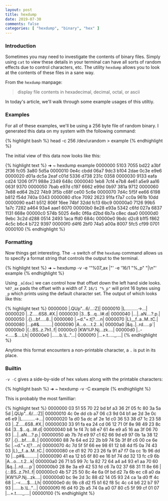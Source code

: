 ```yaml
---
layout: post
title: hexdump
date: 2019-07-30
comments: false
categories: [ "hexdump", "binary", "hex" ]
---
```


### Introduction

Sometimes you may need to investigate the contents of binary files. Simply using `cat` to view these details in your terminal can have all sorts of random effects due to control characters, etc. The utility `hexdump` allows you to look at the contents of these files in a sane way.

From the `hexdump` manpage:

> display file contents in hexadecimal, decimal, octal, or ascii

In today's article, we'll walk through some example usages of this utiltiy.

### Examples

For all of these examples, we'll be using a 256 byte file of random binary. I generated this data on my system with the following command:

{% highlight bash %}
head -c 256 /dev/urandom > example
{% endhighlight %}

The initial view of this data now looks like this:

{% highlight text %}
➜  ~ hexdump example 
0000000 5103 7055 bd22 a3bf 2f36 fc05 3a80 5d5a
0000010 0e4c cbdd 06a7 9dc3 b104 2dae 0c3e e9e6
0000020 d01a dc5a 2eaf c01d 5336 d738 231c 0358
0000030 9133 eafa cd24 1206 0f71 988e 2349 648c
0000040 1eb8 7cf4 e7b8 4e61 a5e9 aa16 063f 9370
0000050 7bab e97d c197 6662 e99d 0b97 381a 9712
0000060 7e88 ed64 2b22 74b9 3f5b c68f ce00 5c6e
0000070 7d4c 5f5f ee66 6198 b812 f54d 740a 0343
0000080 d1ce 7092 2623 91fa f7a7 cc0a 961b 10dd
0000090 ea41 b512 806f 16ee 74bf 32dd fc13 6bc9
00000a0 7126 99b5 1a7c 7282 a464 93a4 aae1 6070
00000b0 8e28 e93a 5342 c6fd 027a 6837 1131 668e
00000c0 574b 5025 4e8c 0f6a d2bd 6b7a c8ec daa0
00000d0 9ebc 3c2d d288 0514 2493 1aca ffd0 684c
00000e0 9bdc d2c8 b1f5 f862 4c5c b6c4 b722 9397
00000f0 d4f6 2bf0 74a5 a00a 8007 5fc5 cf99 0701
0000100
{% endhighlight %}

### Formatting

Now things get interesting. The `-e` switch of the `hexdump` command allows us to specify a format string that controls the output to the terminal.

{% highlight text %}
➜  ~ hexdump -v -e '"%07_ax  |"' -e '16/1 "%_p" "|\n"' example
{% endhighlight %}

Using `_a[dox]` we can control how that offset down the left hand side looks. `%07_ax` pads the offset with a width of 7. `16/1 "%_p"` will print 16 bytes using `_p` which prints using the default character set. The output of which looks like this:

{% highlight text %}
0000000  |.QUp"...6/...:Z]|
0000010  |L..........->...|
0000020  |..Z.....6S8..#X.|
0000030  |3...$...q...I#.d|
0000040  |...|..aN....?.p.|
0000050  |.{}...bf.....8..|
0000060  |.~d."+.t[?....n\|
0000070  |L}__f..a..M..tC.|
0000080  |...p#&..........|
0000090  |A...o....t.2...k|
00000a0  |&q..|..rd.....p`|
00000b0  |(.:.BS..z.7h1..f|
00000c0  |KW%P.Nj...zk....|
00000d0  |..-<.....$....Lh|
00000e0  |......b.\L.."...|
00000f0  |...+.t....._....|
{% endhighlight %}

Anytime this format encounters a non-printable character, a `.` is put in its place. 

### Builtin

`-v -C` gives a side-by-side of hex values along with the printable characters:

{% highlight bash %}
➜  ~ hexdump -v -C example
{% endhighlight %}

This is probably the most familliar:

{% highlight text %}
0000000  03 51 55 70 22 bd bf a3  36 2f 05 fc 80 3a 5a 5d  |.QUp"...6/...:Z]|
00000010  4c 0e dd cb a7 06 c3 9d  04 b1 ae 2d 3e 0c e6 e9  |L..........->...|
00000020  1a d0 5a dc af 2e 1d c0  36 53 38 d7 1c 23 58 03  |..Z.....6S8..#X.|
00000030  33 91 fa ea 24 cd 06 12  71 0f 8e 98 49 23 8c 64  |3...$...q...I#.d|
00000040  b8 1e f4 7c b8 e7 61 4e  e9 a5 16 aa 3f 06 70 93  |...|..aN....?.p.|
00000050  ab 7b 7d e9 97 c1 62 66  9d e9 97 0b 1a 38 12 97  |.{}...bf.....8..|
00000060  88 7e 64 ed 22 2b b9 74  5b 3f 8f c6 00 ce 6e 5c  |.~d."+.t[?....n\|
00000070  4c 7d 5f 5f 66 ee 98 61  12 b8 4d f5 0a 74 43 03  |L}__f..a..M..tC.|
00000080  ce d1 92 70 23 26 fa 91  a7 f7 0a cc 1b 96 dd 10  |...p#&..........|
00000090  41 ea 12 b5 6f 80 ee 16  bf 74 dd 32 13 fc c9 6b  |A...o....t.2...k|
000000a0  26 71 b5 99 7c 1a 82 72  64 a4 a4 93 e1 aa 70 60  |&q..|..rd.....p`|
000000b0  28 8e 3a e9 42 53 fd c6  7a 02 37 68 31 11 8e 66  |(.:.BS..z.7h1..f|
000000c0  4b 57 25 50 8c 4e 6a 0f  bd d2 7a 6b ec c8 a0 da  |KW%P.Nj...zk....|
000000d0  bc 9e 2d 3c 88 d2 14 05  93 24 ca 1a d0 ff 4c 68  |..-<.....$....Lh|
000000e0  dc 9b c8 d2 f5 b1 62 f8  5c 4c c4 b6 22 b7 97 93  |......b.\L.."...|
000000f0  f6 d4 f0 2b a5 74 0a a0  07 80 c5 5f 99 cf 01 07  |...+.t....._....|
00000100
{% endhighlight %}


